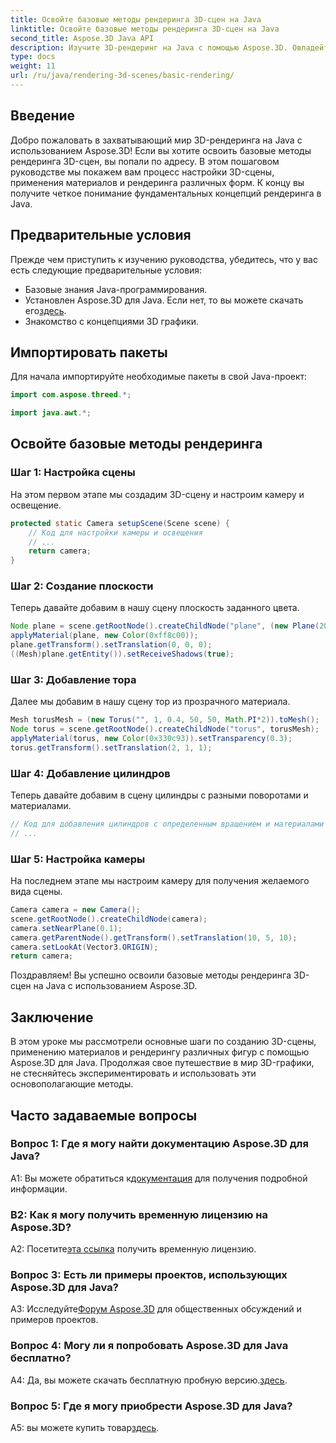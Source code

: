 ```yaml
---
title: Освойте базовые методы рендеринга 3D-сцен на Java
linktitle: Освойте базовые методы рендеринга 3D-сцен на Java
second_title: Aspose.3D Java API
description: Изучите 3D-рендеринг на Java с помощью Aspose.3D. Овладейте фундаментальными приемами, настраивайте сцены и плавно визуализируйте формы. Совершенствуйте свои навыки программирования Java в 3D-графике.
type: docs
weight: 11
url: /ru/java/rendering-3d-scenes/basic-rendering/
---
```

## Введение

Добро пожаловать в захватывающий мир 3D-рендеринга на Java с использованием Aspose.3D! Если вы хотите освоить базовые методы рендеринга 3D-сцен, вы попали по адресу. В этом пошаговом руководстве мы покажем вам процесс настройки 3D-сцены, применения материалов и рендеринга различных форм. К концу вы получите четкое понимание фундаментальных концепций рендеринга в Java.

## Предварительные условия

Прежде чем приступить к изучению руководства, убедитесь, что у вас есть следующие предварительные условия:

- Базовые знания Java-программирования.
-  Установлен Aspose.3D для Java. Если нет, то вы можете скачать его[здесь](https://releases.aspose.com/3d/java/).
- Знакомство с концепциями 3D графики.

## Импортировать пакеты

Для начала импортируйте необходимые пакеты в свой Java-проект:

```java
import com.aspose.threed.*;

import java.awt.*;
```

## Освойте базовые методы рендеринга

### Шаг 1: Настройка сцены

На этом первом этапе мы создадим 3D-сцену и настроим камеру и освещение.

```java
protected static Camera setupScene(Scene scene) {
    // Код для настройки камеры и освещения
    // ...
    return camera;
}
```

### Шаг 2: Создание плоскости

Теперь давайте добавим в нашу сцену плоскость заданного цвета.

```java
Node plane = scene.getRootNode().createChildNode("plane", (new Plane(20, 20)).toMesh());
applyMaterial(plane, new Color(0xff8c00));
plane.getTransform().setTranslation(0, 0, 0);
((Mesh)plane.getEntity()).setReceiveShadows(true);
```

### Шаг 3: Добавление тора

Далее мы добавим в нашу сцену тор из прозрачного материала.

```java
Mesh torusMesh = (new Torus("", 1, 0.4, 50, 50, Math.PI*2)).toMesh();
Node torus = scene.getRootNode().createChildNode("torus", torusMesh);
applyMaterial(torus, new Color(0x330c93)).setTransparency(0.3);
torus.getTransform().setTranslation(2, 1, 1);
```

### Шаг 4: Добавление цилиндров

Теперь давайте добавим в сцену цилиндры с разными поворотами и материалами.

```java
// Код для добавления цилиндров с определенным вращением и материалами
// ...
```

### Шаг 5: Настройка камеры

На последнем этапе мы настроим камеру для получения желаемого вида сцены.

```java
Camera camera = new Camera();
scene.getRootNode().createChildNode(camera);
camera.setNearPlane(0.1);
camera.getParentNode().getTransform().setTranslation(10, 5, 10);
camera.setLookAt(Vector3.ORIGIN);
return camera;
```

Поздравляем! Вы успешно освоили базовые методы рендеринга 3D-сцен на Java с использованием Aspose.3D.

## Заключение

В этом уроке мы рассмотрели основные шаги по созданию 3D-сцены, применению материалов и рендерингу различных фигур с помощью Aspose.3D для Java. Продолжая свое путешествие в мир 3D-графики, не стесняйтесь экспериментировать и использовать эти основополагающие методы.

## Часто задаваемые вопросы

### Вопрос 1: Где я могу найти документацию Aspose.3D для Java?

 A1: Вы можете обратиться к[документация](https://reference.aspose.com/3d/java/) для получения подробной информации.

### В2: Как я могу получить временную лицензию на Aspose.3D?

 А2: Посетите[эта ссылка](https://purchase.aspose.com/temporary-license/) получить временную лицензию.

### Вопрос 3: Есть ли примеры проектов, использующих Aspose.3D для Java?

 A3: Исследуйте[Форум Aspose.3D](https://forum.aspose.com/c/3d/18) для общественных обсуждений и примеров проектов.

### Вопрос 4: Могу ли я попробовать Aspose.3D для Java бесплатно?

 A4: Да, вы можете скачать бесплатную пробную версию.[здесь](https://releases.aspose.com/).

### Вопрос 5: Где я могу приобрести Aspose.3D для Java?

 A5: вы можете купить товар[здесь](https://purchase.aspose.com/buy).